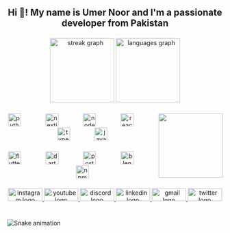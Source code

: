 <h2 align="center">Hi 👋! My name is Umer Noor and I'm a passionate developer from Pakistan</h2>

###

<div align="center">
  <img src="https://streak-stats.demolab.com?user=UmerNoor-cmd&locale=en&mode=daily&theme=dracula&hide_border=true&border_radius=5" height="150" alt="streak graph"  />
  <img src="https://github-readme-stats.vercel.app/api/top-langs?username=UmerNoor-cmd&locale=en&hide_title=true&layout=compact&card_width=320&langs_count=8&theme=dracula&hide_border=true" height="150" alt="languages graph"  />
</div>

###

<img align="right" height="150" src="https://media1.giphy.com/media/v1.Y2lkPTc5MGI3NjExeGlrZTM2cm1jaHJ6a2l1MWZuazB4MTFhMG5sODJrMHBobjBreWx2eSZlcD12MV9pbnRlcm5hbF9naWZfYnlfaWQmY3Q9Zw/4ilFRqgbzbx4c/giphy.gif"  />

###

<div align="center">
  <img src="https://cdn.jsdelivr.net/gh/devicons/devicon/icons/python/python-original.svg" height="30" alt="python logo"  />
  <img width="50" />
  <img src="https://cdn.jsdelivr.net/gh/devicons/devicon/icons/nextjs/nextjs-original.svg" height="30" alt="nextjs logo"  />
  <img width="50" />
  <img src="https://cdn.jsdelivr.net/gh/devicons/devicon/icons/nodejs/nodejs-original.svg" height="30" alt="nodejs logo"  />
  <img width="50" />
  <img src="https://cdn.jsdelivr.net/gh/devicons/devicon/icons/react/react-original.svg" height="30" alt="react logo"  />
  <img width="50" />
  <img src="https://cdn.jsdelivr.net/gh/devicons/devicon/icons/typescript/typescript-original.svg" height="30" alt="typescript logo"  />
  <img width="50" />
  <img src="https://cdn.jsdelivr.net/gh/devicons/devicon/icons/javascript/javascript-original.svg" height="30" alt="javascript logo"  />
</div>

###

<div align="center">
  <img src="https://cdn.jsdelivr.net/gh/devicons/devicon/icons/flutter/flutter-original.svg" height="30" alt="flutter logo"  />
  <img width="50" />
  <img src="https://cdn.jsdelivr.net/gh/devicons/devicon/icons/dart/dart-original.svg" height="30" alt="dart logo"  />
  <img width="50" />
  <img src="https://cdn.jsdelivr.net/gh/devicons/devicon/icons/postgresql/postgresql-original.svg" height="30" alt="postgresql logo"  />
  <img width="50" />
  <img src="https://cdn.jsdelivr.net/gh/devicons/devicon/icons/blender/blender-original.svg" height="30" alt="blender logo"  />
  <img width="50" />
  <img src="https://cdn.jsdelivr.net/gh/devicons/devicon/icons/npm/npm-original-wordmark.svg" height="30" alt="npm logo"  />
</div>

###

<div align="center">
  <a href="https://www.instagram.com/umer1300" target="_blank">
    <img src="https://raw.githubusercontent.com/maurodesouza/profile-readme-generator/master/src/assets/icons/social/instagram/default.svg" width="80" height="30" alt="instagram logo"  />
  </a>
  <a href="https://www.youtube.com/@XONDO" target="_blank">
    <img src="https://raw.githubusercontent.com/maurodesouza/profile-readme-generator/master/src/assets/icons/social/youtube/default.svg" width="80" height="30" alt="youtube logo"  />
  </a>
  <a href="https://discord.com/users/395988209135386626" target="_blank">
    <img src="https://raw.githubusercontent.com/maurodesouza/profile-readme-generator/master/src/assets/icons/social/discord/default.svg" width="80" height="30" alt="discord logo"  />
  </a>
  <a href="https://www.linkedin.com/in/umer-noor" target="_blank">
    <img src="https://raw.githubusercontent.com/maurodesouza/profile-readme-generator/master/src/assets/icons/social/linkedin/default.svg" width="80" height="30" alt="linkedin logo"  />
  </a>
  <a href="umernoor6660@gmail.com" target="_blank">
    <img src="https://raw.githubusercontent.com/maurodesouza/profile-readme-generator/master/src/assets/icons/social/gmail/default.svg" width="80" height="30" alt="gmail logo"  />
  </a>
  <a href="https://x.com/umer_1300" target="_blank">
    <img src="https://raw.githubusercontent.com/maurodesouza/profile-readme-generator/master/src/assets/icons/social/twitter/default.svg" width="80" height="30" alt="twitter logo"  />
  </a>
</div>

###

<br clear="both">

<img src="https://raw.githubusercontent.com/UmerNoor-cmd/UmerNoor-cmd/output/snake.svg" alt="Snake animation" />

###
